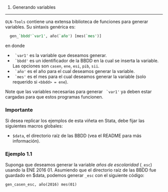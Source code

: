 1. Generando variables
----------------------

``OLN-Tools`` contiene una extensa biblioteca de funciones para generar variables. Su sintaxis genérica es: 
```stata
  gen_`bbdd'`var1', año(`año') [mes(`mes')]
```

en donde

* `` `var1'`` es la variable que deseamos generar.
* `` `bbdd'`` es un identificador de la BBDD en la cual se inserta la variable.  Las opciones son ``casen``, ``ene``, ``esi``, ``pib``, ``sii``.
* `` `año'`` es el año para el cual deseamos generar la variable.
* `` `mes'`` es el mes para el cual deseamos generar la variable (solo requerido si ``<bbdd> = ene``).

Note que las variables necesarias para generar `` `var1'`` ya deben estar cargadas para que estos programas funcionen.

### Importante

Si desea replicar los ejemplos de esta viñeta en Stata, debe fijar las siguientes macros globales:

- ``$data``, el directorio raíz de las BBDD (vea el README para más información).

### Ejemplo 1.1

Suponga que deseamos generar la variable *años de escolaridad* (``_esc``) usando la ENE 2016 01. Asumiendo que el directorio raíz de las BBDD fue guardado en $data, podemos generar ``_esc`` con el siguiente código:
```stata
gen_casen_esc, año(2016) mes(01)
```
